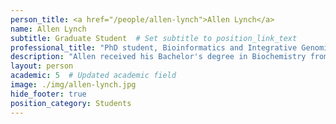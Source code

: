 ```yaml
---
person_title: <a href="/people/allen-lynch">Allen Lynch</a>
name: Allen Lynch
subtitle: Graduate Student  # Set subtitle to position_link_text
professional_title: "PhD student, Bioinformatics and Integrative Genomics (BIG)"
description: "Allen received his Bachelor's degree in Biochemistry from the University of Minnesota-Twin Cities, then worked with Shirley Liu at the Dana-Farber Cancer Institute developing computational models of gene regulatory dynamics. He joined the Park lab as a graduate student in Harvard's Bioinformatics and Integrative Genomics PhD program."
layout: person
academic: 5  # Updated academic field
image: ./img/allen-lynch.jpg
hide_footer: true
position_category: Students
---
```

